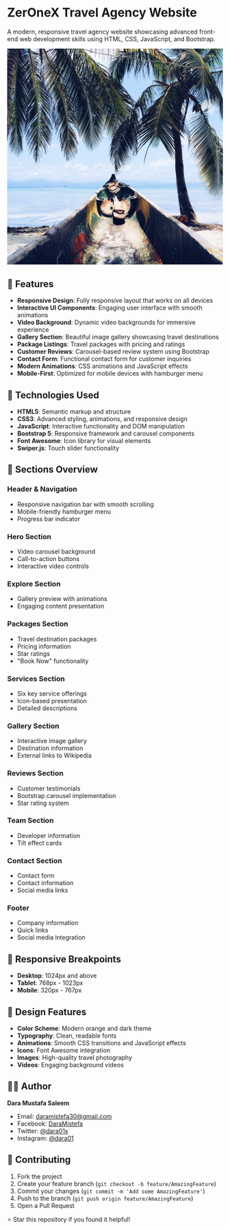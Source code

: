 # ZerOneX Travel Agency Website

A modern, responsive travel agency website showcasing advanced front-end web development skills using HTML, CSS, JavaScript, and Bootstrap.

![ZerOneX Preview](images/pic1.png)

## 🌟 Features

- **Responsive Design**: Fully responsive layout that works on all devices
- **Interactive UI Components**: Engaging user interface with smooth animations
- **Video Background**: Dynamic video backgrounds for immersive experience
- **Gallery Section**: Beautiful image gallery showcasing travel destinations
- **Package Listings**: Travel packages with pricing and ratings
- **Customer Reviews**: Carousel-based review system using Bootstrap
- **Contact Form**: Functional contact form for customer inquiries
- **Modern Animations**: CSS animations and JavaScript effects
- **Mobile-First**: Optimized for mobile devices with hamburger menu

## 🚀 Technologies Used

- **HTML5**: Semantic markup and structure
- **CSS3**: Advanced styling, animations, and responsive design
- **JavaScript**: Interactive functionality and DOM manipulation
- **Bootstrap 5**: Responsive framework and carousel components
- **Font Awesome**: Icon library for visual elements
- **Swiper.js**: Touch slider functionality



## 🎯 Sections Overview

### Header & Navigation
- Responsive navigation bar with smooth scrolling
- Mobile-friendly hamburger menu
- Progress bar indicator

### Hero Section
- Video carousel background
- Call-to-action buttons
- Interactive video controls

### Explore Section
- Gallery preview with animations
- Engaging content presentation

### Packages Section
- Travel destination packages
- Pricing information
- Star ratings
- "Book Now" functionality

### Services Section
- Six key service offerings
- Icon-based presentation
- Detailed descriptions

### Gallery Section
- Interactive image gallery
- Destination information
- External links to Wikipedia

### Reviews Section
- Customer testimonials
- Bootstrap carousel implementation
- Star rating system

### Team Section
- Developer information
- Tilt effect cards

### Contact Section
- Contact form
- Contact information
- Social media links

### Footer
- Company information
- Quick links
- Social media integration

## 📱 Responsive Breakpoints

- **Desktop**: 1024px and above
- **Tablet**: 768px - 1023px
- **Mobile**: 320px - 767px

## 🎨 Design Features

- **Color Scheme**: Modern orange and dark theme
- **Typography**: Clean, readable fonts
- **Animations**: Smooth CSS transitions and JavaScript effects
- **Icons**: Font Awesome integration
- **Images**: High-quality travel photography
- **Videos**: Engaging background videos


## 👨‍💻 Author

**Dara Mustafa Saleem**
- Email: daramistefa30@gmail.com
- Facebook: [DaraMistefa](https://www.facebook.com/DaraMistefa)
- Twitter: [@dara01x](https://twitter.com/dara01x)
- Instagram: [@dara01](https://www.instagram.com/dara01)



## 🤝 Contributing

1. Fork the project
2. Create your feature branch (`git checkout -b feature/AmazingFeature`)
3. Commit your changes (`git commit -m 'Add some AmazingFeature'`)
4. Push to the branch (`git push origin feature/AmazingFeature`)
5. Open a Pull Request


⭐ Star this repository if you found it helpful!
